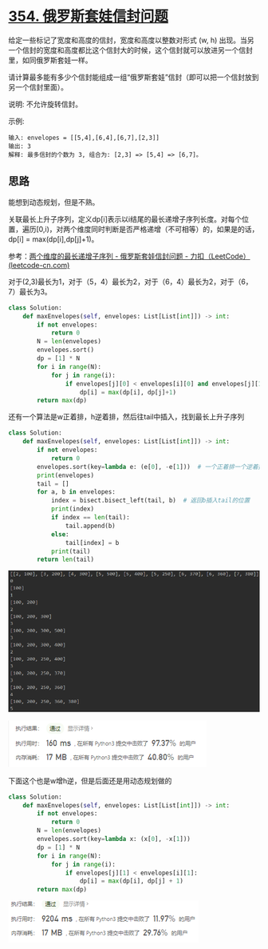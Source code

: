 # [354. 俄罗斯套娃信封问题](https://leetcode-cn.com/problems/russian-doll-envelopes/)

给定一些标记了宽度和高度的信封，宽度和高度以整数对形式 (w, h) 出现。当另一个信封的宽度和高度都比这个信封大的时候，这个信封就可以放进另一个信封里，如同俄罗斯套娃一样。

请计算最多能有多少个信封能组成一组“俄罗斯套娃”信封（即可以把一个信封放到另一个信封里面）。

说明:
不允许旋转信封。

示例:

```
输入: envelopes = [[5,4],[6,4],[6,7],[2,3]]
输出: 3 
解释: 最多信封的个数为 3, 组合为: [2,3] => [5,4] => [6,7]。
```

## 思路

能想到动态规划，但是不熟。

关联最长上升子序列，定义dp[i]表示以i结尾的最长递增子序列长度。对每个位置，遍历[0,i)，对两个维度同时判断是否严格递增（不可相等）的，如果是的话，dp[i] = max(dp[i],dp[j]+1)。

参考：[两个维度的最长递增子序列 - 俄罗斯套娃信封问题 - 力扣（LeetCode） (leetcode-cn.com)](https://leetcode-cn.com/problems/russian-doll-envelopes/solution/liang-ge-wei-du-de-zui-chang-di-zeng-zi-ctbmd/)

对于(2,3)最长为1，对于（5，4）最长为2，对于（6，4）最长为2，对于（6，7）最长为3。

```python
class Solution:
    def maxEnvelopes(self, envelopes: List[List[int]]) -> int:
        if not envelopes:
            return 0
        N = len(envelopes)
        envelopes.sort()
        dp = [1] * N
        for i in range(N):
            for j in range(i):
                if envelopes[j][0] < envelopes[i][0] and envelopes[j][1] < envelopes[i][1]:
                    dp[i] = max(dp[i], dp[j]+1)
        return max(dp)
```

还有一个算法是w正着排，h逆着排，然后往tail中插入，找到最长上升子序列

```python
class Solution:
    def maxEnvelopes(self, envelopes: List[List[int]]) -> int:
        if not envelopes:
            return 0
        envelopes.sort(key=lambda e: (e[0], -e[1]))  # 一个正着排一个逆着排
        print(envelopes)
        tail = []
        for a, b in envelopes:
            index = bisect.bisect_left(tail, b)  # 返回b插入tail的位置
            print(index)
            if index == len(tail):
                tail.append(b)
            else:
                tail[index] = b
            print(tail)
        return len(tail)
```

![image-20210304112855884](../img/image-20210304112855884.png)

![image-20210304112939099](../img/image-20210304112939099.png)

下面这个也是w增h逆，但是后面还是用动态规划做的

```python
class Solution:
    def maxEnvelopes(self, envelopes: List[List[int]]) -> int:
        if not envelopes:
            return 0
        N = len(envelopes)
        envelopes.sort(key=lambda x: (x[0], -x[1]))
        dp = [1] * N
        for i in range(N):
            for j in range(i):
                if envelopes[j][1] < envelopes[i][1]:
                    dp[i] = max(dp[i], dp[j] + 1)
        return max(dp)
```

![image-20210304113207107](../img/image-20210304113207107.png)



